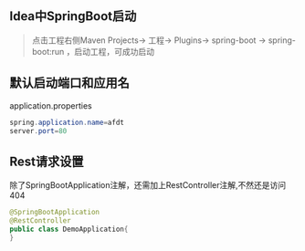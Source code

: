 ## Idea中SpringBoot启动

> 点击工程右侧Maven Projects-> 工程-> Plugins-> spring-boot -> spring-boot:run ，启动工程，可成功启动



## 默认启动端口和应用名

application.properties

```java
spring.application.name=afdt
server.port=80

```



## Rest请求设置

除了SpringBootApplication注解，还需加上RestController注解,不然还是访问404

```java
@SpringBootApplication
@RestController
public class DemoApplication{
}
```

